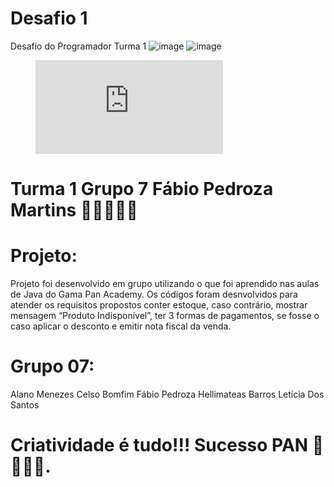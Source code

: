# Desafio 1
Desafio do Programador Turma 1
![image](https://user-images.githubusercontent.com/92064386/138007156-3ae6e393-a770-4bf7-85cb-9f9d390fb118.png)
![image](https://user-images.githubusercontent.com/92064386/138007193-47cac947-928e-4909-a299-0ae99b35eed9.png)

<figure class="video">
  <iframe src="https://drive.google.com/file/d/1iDyPCjyfMwK_OMVfwUod1SvTP7qYOcrt/view?usp=sharing" frameborder="0" allowfullscreen="true"> </iframe>
</figure>

# Turma 1 Grupo 7 Fábio Pedroza Martins 👩‍💻👨‍💻🚀
##

# Projeto:

Projeto foi desenvolvido em grupo utilizando o que foi aprendido nas aulas de Java do Gama Pan Academy. 
Os códigos foram desnvolvidos para atender os requisitos propostos conter estoque, caso contrário, mostrar mensagem “Produto Indisponível”, 
ter 3 formas de pagamentos, se fosse o caso aplicar o desconto e emitir nota fiscal da venda.


# Grupo 07:
Alano Menezes
Celso Bomfim
Fábio Pedroza
Hellimateas Barros
Letícia Dos Santos 

# Criatividade é tudo!!! Sucesso PAN 🚀🚀🚀🚀.
